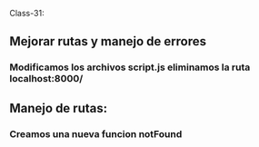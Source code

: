 Class-31:

## Mejorar rutas y manejo de errores
### Modificamos los archivos script.js eliminamos la ruta localhost:8000/


## Manejo de rutas:
### Creamos una nueva funcion notFound
